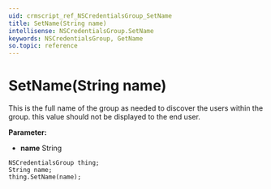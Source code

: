 ```yaml
---
uid: crmscript_ref_NSCredentialsGroup_SetName
title: SetName(String name)
intellisense: NSCredentialsGroup.SetName
keywords: NSCredentialsGroup, GetName
so.topic: reference
---
```


# SetName(String name)

This is the full name of the group as needed to discover the users within the group.  this value should not be displayed to the end user.

**Parameter:** 
 - **name** String

```crmscript
NSCredentialsGroup thing;
String name;
thing.SetName(name);
```

